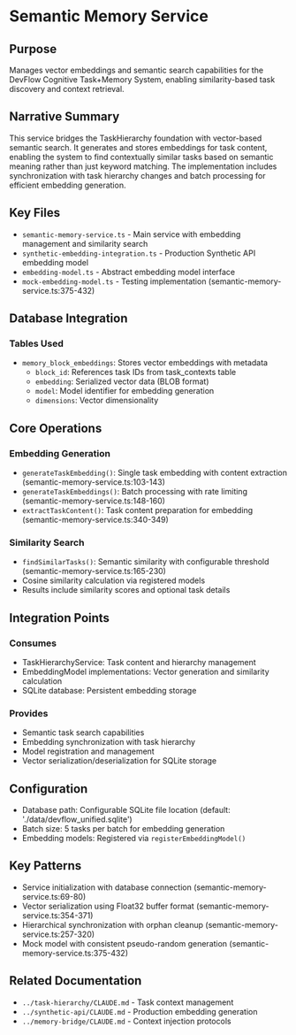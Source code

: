 # Semantic Memory Service

## Purpose
Manages vector embeddings and semantic search capabilities for the DevFlow Cognitive Task+Memory System, enabling similarity-based task discovery and context retrieval.

## Narrative Summary
This service bridges the TaskHierarchy foundation with vector-based semantic search. It generates and stores embeddings for task content, enabling the system to find contextually similar tasks based on semantic meaning rather than just keyword matching. The implementation includes synchronization with task hierarchy changes and batch processing for efficient embedding generation.

## Key Files
- `semantic-memory-service.ts` - Main service with embedding management and similarity search
- `synthetic-embedding-integration.ts` - Production Synthetic API embedding model
- `embedding-model.ts` - Abstract embedding model interface
- `mock-embedding-model.ts` - Testing implementation (semantic-memory-service.ts:375-432)

## Database Integration
### Tables Used
- `memory_block_embeddings`: Stores vector embeddings with metadata
  - `block_id`: References task IDs from task_contexts table
  - `embedding`: Serialized vector data (BLOB format)
  - `model`: Model identifier for embedding generation
  - `dimensions`: Vector dimensionality

## Core Operations
### Embedding Generation
- `generateTaskEmbedding()`: Single task embedding with content extraction (semantic-memory-service.ts:103-143)
- `generateTaskEmbeddings()`: Batch processing with rate limiting (semantic-memory-service.ts:148-160)
- `extractTaskContent()`: Task content preparation for embedding (semantic-memory-service.ts:340-349)

### Similarity Search
- `findSimilarTasks()`: Semantic similarity with configurable threshold (semantic-memory-service.ts:165-230)
- Cosine similarity calculation via registered models
- Results include similarity scores and optional task details

## Integration Points
### Consumes
- TaskHierarchyService: Task content and hierarchy management
- EmbeddingModel implementations: Vector generation and similarity calculation
- SQLite database: Persistent embedding storage

### Provides
- Semantic task search capabilities
- Embedding synchronization with task hierarchy
- Model registration and management
- Vector serialization/deserialization for SQLite storage

## Configuration
- Database path: Configurable SQLite file location (default: './data/devflow_unified.sqlite')
- Batch size: 5 tasks per batch for embedding generation
- Embedding models: Registered via `registerEmbeddingModel()`

## Key Patterns
- Service initialization with database connection (semantic-memory-service.ts:69-80)
- Vector serialization using Float32 buffer format (semantic-memory-service.ts:354-371)
- Hierarchical synchronization with orphan cleanup (semantic-memory-service.ts:257-320)
- Mock model with consistent pseudo-random generation (semantic-memory-service.ts:375-432)

## Related Documentation
- `../task-hierarchy/CLAUDE.md` - Task context management
- `../synthetic-api/CLAUDE.md` - Production embedding generation
- `../memory-bridge/CLAUDE.md` - Context injection protocols